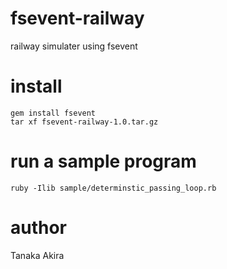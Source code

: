 # fsevent-railway

railway simulater using fsevent

# install

```
gem install fsevent
tar xf fsevent-railway-1.0.tar.gz
```

# run a sample program

```
ruby -Ilib sample/determinstic_passing_loop.rb
```

# author

Tanaka Akira


